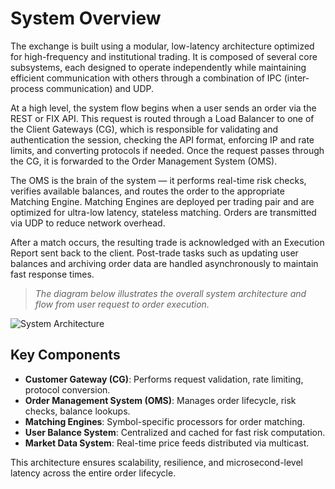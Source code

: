 # System Overview

The exchange is built using a modular, low-latency architecture optimized for high-frequency and institutional trading. It is composed of several core subsystems, each designed to operate independently while maintaining efficient communication with others through a combination of IPC (inter-process communication) and UDP.

At a high level, the system flow begins when a user sends an order via the REST or FIX API. This request is routed through a Load Balancer to one of the Client Gateways (CG), which is responsible for validating and authentication the session, checking the API format, enforcing IP and rate limits, and converting protocols if needed. Once the request passes through the CG, it is forwarded to the Order Management System (OMS).

The OMS is the brain of the system — it performs real-time risk checks, verifies available balances, and routes the order to the appropriate Matching Engine. Matching Engines are deployed per trading pair and are optimized for ultra-low latency, stateless matching. Orders are transmitted via UDP to reduce network overhead.

After a match occurs, the resulting trade is acknowledged with an Execution Report sent back to the client. Post-trade tasks such as updating user balances and archiving order data are handled asynchronously to maintain fast response times.

> _The diagram below illustrates the overall system architecture and flow from user request to order execution._

![System Architecture](./images/vex-archit.svg)

## Key Components

- **Customer Gateway (CG)**: Performs request validation, rate limiting, protocol conversion.
- **Order Management System (OMS)**: Manages order lifecycle, risk checks, balance lookups.
- **Matching Engines**: Symbol-specific processors for order matching.
- **User Balance System**: Centralized and cached for fast risk computation.
- **Market Data System**: Real-time price feeds distributed via multicast.

This architecture ensures scalability, resilience, and microsecond-level latency across the entire order lifecycle.
